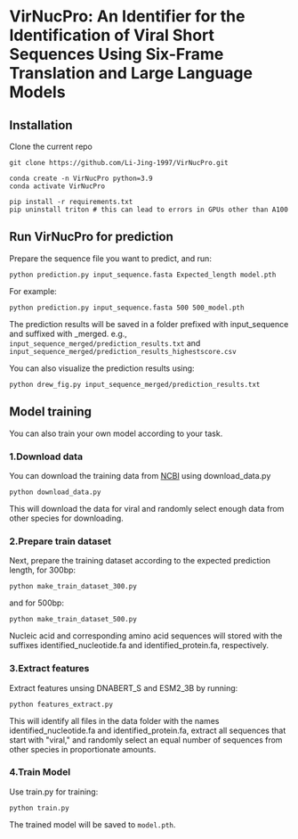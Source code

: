# VirNucPro: An Identifier for the Identification of Viral Short Sequences Using Six-Frame Translation and Large Language Models

## Installation
Clone the current repo

    git clone https://github.com/Li-Jing-1997/VirNucPro.git

    conda create -n VirNucPro python=3.9
    conda activate VirNucPro

    pip install -r requirements.txt
    pip uninstall triton # this can lead to errors in GPUs other than A100

## Run VirNucPro for prediction
Prepare the sequence file you want to predict, and run:
```
python prediction.py input_sequence.fasta Expected_length model.pth
```
For example:
```
python prediction.py input_sequence.fasta 500 500_model.pth
```
The prediction results will be saved in a folder prefixed with input_sequence and suffixed with _merged. e.g., `input_sequence_merged/prediction_results.txt` and `input_sequence_merged/prediction_results_highestscore.csv`

You can also visualize the prediction results using:
```
python drew_fig.py input_sequence_merged/prediction_results.txt
```

## Model training
You can also train your own model according to your task.
### 1.Download data
You can download the training data from [NCBI](https://ftp.ncbi.nlm.nih.gov/refseq/release/) using download_data.py
```
python download_data.py
```
This will download the data for viral and randomly select enough data from other species for downloading.

### 2.Prepare train dataset
Next, prepare the training dataset according to the expected prediction length, for 300bp:
```
python make_train_dataset_300.py
```
and for 500bp:
```
python make_train_dataset_500.py
```
Nucleic acid and corresponding amino acid sequences will stored with the suffixes identified_nucleotide.fa and identified_protein.fa, respectively.

### 3.Extract features
Extract features unsing DNABERT_S and ESM2_3B by running:
```
python features_extract.py
```
This will identify all files in the data folder with the names identified_nucleotide.fa and identified_protein.fa, extract all sequences that start with "viral," and randomly select an equal number of sequences from other species in proportionate amounts.

### 4.Train Model
Use train.py for training:
```
python train.py
```
The trained model will be saved to `model.pth`.
